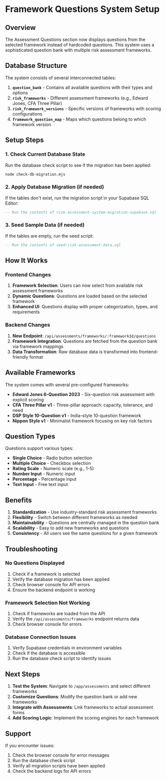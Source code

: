 # Framework Questions System Setup

## Overview

The Assessment Questions section now displays questions from the selected framework instead of hardcoded questions. This system uses a sophisticated question bank with multiple risk assessment frameworks.

## Database Structure

The system consists of several interconnected tables:

1. **`question_bank`** - Contains all available questions with their types and options
2. **`risk_frameworks`** - Different assessment frameworks (e.g., Edward Jones, CFA Three Pillar)
3. **`risk_framework_versions`** - Specific versions of frameworks with scoring configurations
4. **`framework_question_map`** - Maps which questions belong to which framework version

## Setup Steps

### 1. Check Current Database State

Run the database check script to see if the migration has been applied:

```bash
node check-db-migration.mjs
```

### 2. Apply Database Migration (if needed)

If the tables don't exist, run the migration script in your Supabase SQL Editor:

```sql
-- Run the contents of risk-assessment-system-migration-supabase.sql
```

### 3. Seed Sample Data (if needed)

If the tables are empty, run the seed script:

```sql
-- Run the contents of seed-risk-assessment-data.sql
```

## How It Works

### Frontend Changes

1. **Framework Selection**: Users can now select from available risk assessment frameworks
2. **Dynamic Questions**: Questions are loaded based on the selected framework
3. **Enhanced UI**: Questions display with proper categorization, types, and requirements

### Backend Changes

1. **New Endpoint**: `/api/assessments/frameworks/:frameworkId/questions`
2. **Framework Integration**: Questions are fetched from the question bank via framework mappings
3. **Data Transformation**: Raw database data is transformed into frontend-friendly format

## Available Frameworks

The system comes with several pre-configured frameworks:

- **Edward Jones 6-Question 2023** - Six-question risk assessment with explicit scoring
- **CFA Three Pillar v1** - Three-pillar approach: capacity, tolerance, and need
- **DSP Style 10-Question v1** - India-style 10-question framework
- **Nippon Style v1** - Minimalist framework focusing on key risk factors

## Question Types

Questions support various types:

- **Single Choice** - Radio button selection
- **Multiple Choice** - Checkbox selection
- **Rating Scale** - Numeric scale (e.g., 1-5)
- **Number Input** - Numeric input
- **Percentage** - Percentage input
- **Text Input** - Free text input

## Benefits

1. **Standardization** - Use industry-standard risk assessment frameworks
2. **Flexibility** - Switch between different frameworks as needed
3. **Maintainability** - Questions are centrally managed in the question bank
4. **Scalability** - Easy to add new frameworks and questions
5. **Consistency** - All users see the same questions for a given framework

## Troubleshooting

### No Questions Displayed

1. Check if a framework is selected
2. Verify the database migration has been applied
3. Check browser console for API errors
4. Ensure the backend endpoint is working

### Framework Selection Not Working

1. Check if frameworks are loaded from the API
2. Verify the `/api/assessments/frameworks` endpoint returns data
3. Check browser console for errors

### Database Connection Issues

1. Verify Supabase credentials in environment variables
2. Check if the database is accessible
3. Run the database check script to identify issues

## Next Steps

1. **Test the System**: Navigate to `/app/assessments` and select different frameworks
2. **Customize Questions**: Modify the question bank or add new frameworks
3. **Integrate with Assessments**: Link frameworks to actual assessment forms
4. **Add Scoring Logic**: Implement the scoring engines for each framework

## Support

If you encounter issues:

1. Check the browser console for error messages
2. Run the database check script
3. Verify all migration scripts have been applied
4. Check the backend logs for API errors

